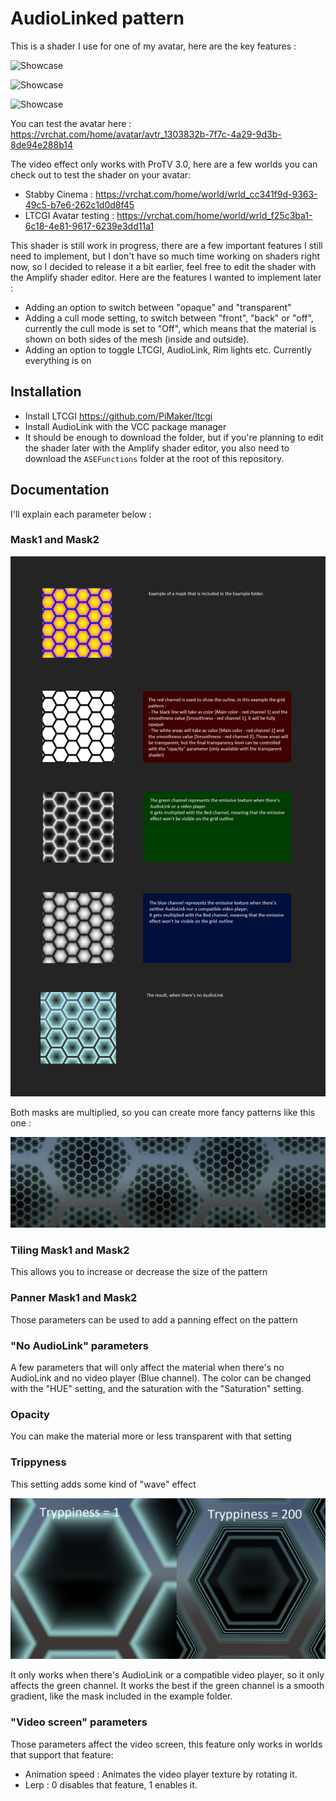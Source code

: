 # AudioLinked pattern

This is a shader I use for one of my avatar, here are the key features :

![Showcase](https://github.com/MyroG/MyroP-shader-dump/blob/master/AudioLinkPattern/Doc/wing1.gif)

![Showcase](https://github.com/MyroG/MyroP-shader-dump/blob/master/AudioLinkPattern/Doc/wing2.gif)

![Showcase](https://github.com/MyroG/MyroP-shader-dump/blob/master/AudioLinkPattern/Doc/wing3.gif)

You can test the avatar here : https://vrchat.com/home/avatar/avtr_1303832b-7f7c-4a29-9d3b-8de94e288b14

The video effect only works with ProTV 3.0, here are a few worlds you can check out to test the shader on your avatar:
- Stabby Cinema : https://vrchat.com/home/world/wrld_cc341f9d-9363-49c5-b7e6-262c1d0d8f45
- LTCGI Avatar testing : https://vrchat.com/home/world/wrld_f25c3ba1-6c18-4e81-9617-6239e3dd11a1

This shader is still work in progress, there are a few important features I still need to implement, but I don't have so much time working on shaders right now, so I decided to release it a bit earlier, feel free to edit the shader with the Amplify shader editor. Here are the features I wanted to implement later :
- Adding an option to switch between "opaque" and "transparent"
- Adding a cull mode setting, to switch between "front", "back" or "off", currently the cull mode is set to "Off", which means that the material is shown on both sides of the mesh (inside and outside).
- Adding an option to toggle LTCGI, AudioLink, Rim lights etc. Currently everything is on

## Installation 

- Install LTCGI https://github.com/PiMaker/ltcgi
- Install AudioLink with the VCC package manager
- It should be enough to download the folder, but if you're planning to edit the shader later with the Amplify shader editor, you also need to download the `ASEFunctions` folder at the root of this repository.

## Documentation

I'll explain each parameter below :

### Mask1 and Mask2

![Showcase](https://github.com/MyroG/MyroP-shader-dump/blob/master/AudioLinkPattern/Doc/Mask.png)

Both masks are multiplied, so you can create more fancy patterns like this one :

![Showcase](https://github.com/MyroG/MyroP-shader-dump/blob/master/AudioLinkPattern/Doc/pattern.png)

### Tiling Mask1 and Mask2

This allows you to increase or decrease the size of the pattern

### Panner Mask1 and Mask2

Those parameters can be used to add a panning effect on the pattern

### "No AudioLink" parameters

A few parameters that will only affect the material when there's no AudioLink and no video player (Blue channel).
The color can be changed with the "HUE" setting, and the saturation with the "Saturation" setting.

### Opacity

You can make the material more or less transparent with that setting

### Trippyness

This setting adds some kind of "wave" effect

![Showcase](https://github.com/MyroG/MyroP-shader-dump/blob/master/AudioLinkPattern/Doc/trippyness.png)

It only works when there's AudioLink or a compatible video player, so it only affects the green channel.
It works the best if the green channel is a smooth gradient, like the mask included in the example folder.

### "Video screen" parameters

Those parameters affect the video screen, this feature only works in worlds that support that feature:
- Animation speed : Animates the video player texture by rotating it.
- Lerp : 0 disables that feature, 1 enables it.


